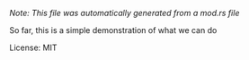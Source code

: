 *Note: This file was automatically generated from a mod.rs file*

So far, this is a simple demonstration of what we can do

License: MIT
